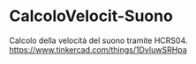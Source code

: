 # CalcoloVelocit-Suono
Calcolo della velocità del suono tramite HCRS04.
https://www.tinkercad.com/things/1DvIuwSRHpa
